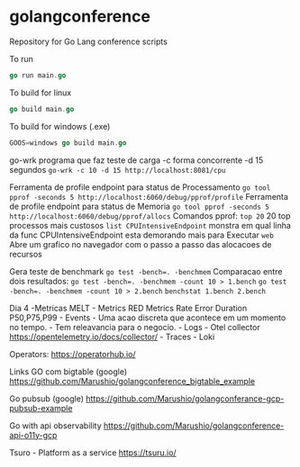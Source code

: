# golangconference
Repository for Go Lang conference scripts

To run
```go
go run main.go
```

To build for linux
```go
go build main.go
```

To build for windows (.exe)
```go 
GOOS=windows go build main.go
```

go-wrk programa que faz teste de carga 
-c forma concorrente
-d 15 segundos
```go-wrk -c 10 -d 15 http://localhost:8081/cpu```

Ferramenta de profile endpoint para status de Processamento
```go tool pprof -seconds 5 http://localhost:6060/debug/pprof/profile```
Ferramenta de profile endpoint para status de Memoria
```go tool pprof -seconds 5 http://localhost:6060/debug/pprof/allocs```
Comandos pprof:
```top 20``` 20 top processos mais custosos
```list CPUIntensiveEndpoint``` monstra em qual linha da func  CPUIntensiveEndpoint esta demorando mais para Executar
```web``` Abre um grafico no navegador com o passo a passo das alocacoes de recursos


Gera teste de benchmark 
```go test -bench=. -benchmem```
Comparacao entre dois resultados:
```go test -bench=. -benchmem -count 10 > 1.bench```
```go test -bench=. -benchmem -count 10 > 2.bench```
``` benchstat 1.bench 2.bench ```

Dia 4
-Metricas
MELT
	- Metrics
		RED Metrics
		Rate
		Error
		Duration
		P50,P75,P99
	- Events
		- Uma acao discreta que acontece em um momento no tempo.
		- Tem releavancia para o negocio.
	- Logs
        - Otel collector https://opentelemetry.io/docs/collector/
	- Traces
	    - Loki

Operators:
https://operatorhub.io/


Links
GO com bigtable (google)
https://github.com/Marushio/golangconference_bigtable_example

Go pubsub (google)
https://github.com/Marushio/golangconferance-gcp-pubsub-example

Go with api observability
https://github.com/Marushio/golangconference-api-o11y-gcp

Tsuro - Platform as a service
https://tsuru.io/

